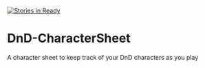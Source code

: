[![Stories in Ready](https://badge.waffle.io/bryanlvenable/DnD-CharacterSheet.png?label=ready&title=Ready)](https://waffle.io/bryanlvenable/DnD-CharacterSheet)
# DnD-CharacterSheet
A character sheet to keep track of your DnD characters as you play
